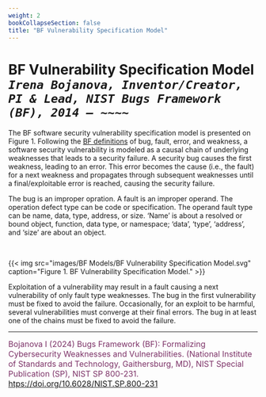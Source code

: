 ```yaml
---
weight: 2
bookCollapseSection: false
title: "BF Vulnerability Specification Model"
---
```


<!-- Google tag (gtag.js) -->
<script async src="https://www.googletagmanager.com/gtag/js?id=G-PJ364XPP9F"></script>
<script>
  window.dataLayer = window.dataLayer || [];
  function gtag(){dataLayer.push(arguments);}
  gtag('js', new Date());

  gtag('config', 'G-PJ364XPP9F');
</script>

# BF Vulnerability Specification Model <br/>_`Irena Bojanova, Inventor/Creator, PI & Lead, NIST Bugs Framework (BF), 2014 – ~~~~`_

The BF software security vulnerability specification model is presented on Figure 1. Following the [BF definitions](/BF/info/vulnerability-model/bf-concepts/) of bug, fault, error, and weakness, a software security vulnerability is modeled as a causal chain of underlying weaknesses that leads to a security failure. A security bug causes the first weakness, leading to an error. This error becomes the cause (i.e., the fault) for a next weakness and propagates through subsequent weaknesses until a final/exploitable error is reached, causing the security failure.

 The bug is an improper opration. A fault is an improper operand. The operation defect type can be code or specification. The operand fault type can be name, data, type, address, or size. ‘Name’ is about a resolved or bound object, function, data type, or namespace; ‘data’, ‘type’, ‘address’, and ‘size’ are about an object.

<br/>

{{< img src="images/BF Models/BF Vulnerability Specification Model.svg" caption="Figure 1. BF Vulnerability Specification Model." >}}

Exploitation of a vulnerability may result in a fault causing a next vulnerability of only fault type weaknesses. The bug in the first vulnerability must be fixed to avoid the failure. 
Occasionally, for an exploit to be harmful, several vulnerabilities must converge at their final errors. The bug in at least one of the chains must be fixed to avoid the failure.

_____________________________________

<l style="font-size: 16px; color: #7D3368"> Bojanova I (2024) Bugs Framework (BF): Formalizing Cybersecurity Weaknesses and Vulnerabilities. (National Institute of Standards and Technology, Gaithersburg, MD), NIST Special Publication (SP), NIST SP 800-231. [htps://doi.org/10.6028/NIST.SP.800-231](htps://doi.org/10.6028/NIST.SP.800-231)</l>  <br/>